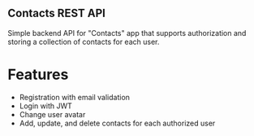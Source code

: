 ## Contacts REST API

Simple backend API for "Contacts" app that supports authorization and storing a collection of contacts for each user.

# Features
- Registration with email validation
- Login with JWT
- Change user avatar
- Add, update, and delete contacts for each authorized user
